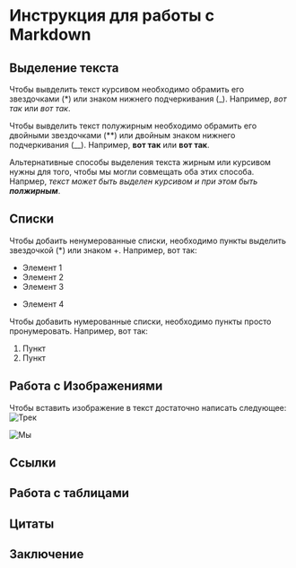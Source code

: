 # Инструкция для работы с Markdown

## Выделение текста

Чтобы вывделить текст курсивом необходимо обрамить его звездочками (*) или знаком нижнего подчеркивания (_). Например, *вот так* или _вот так_.

Чтобы вывделить текст полужирным необходимо обрамить его двойными звездочками (**) или двойным знаком нижнего подчеркивания (__). Например, **вот так** или __вот так__.

Альтернативные способы выделения текста жирным или курсивом нужны для того, чтобы мы могли совмещать оба этих способа. Напрмер, _текст может быть выделен курсивом и при этом быть **полжирным**_.

## Списки

Чтобы добаить ненумерованные списки, необходимо пункты выделить звездочкой (*) или знаком +. Например, вот так:
* Элемент 1
* Элемент 2
* Элемент 3
+ Элемент 4

Чтобы добавить нумерованные списки, необходимо пункты просто пронумеровать. Например, вот так:
1. Пункт
2. Пункт

## Работа с Изображениями

Чтобы вставить изображение в текст достаточно написать следующее: ![Трек](L'One.jpg)

![Мы](123.jpg)

## Ссылки

## Работа с таблицами

## Цитаты

## Заключение
